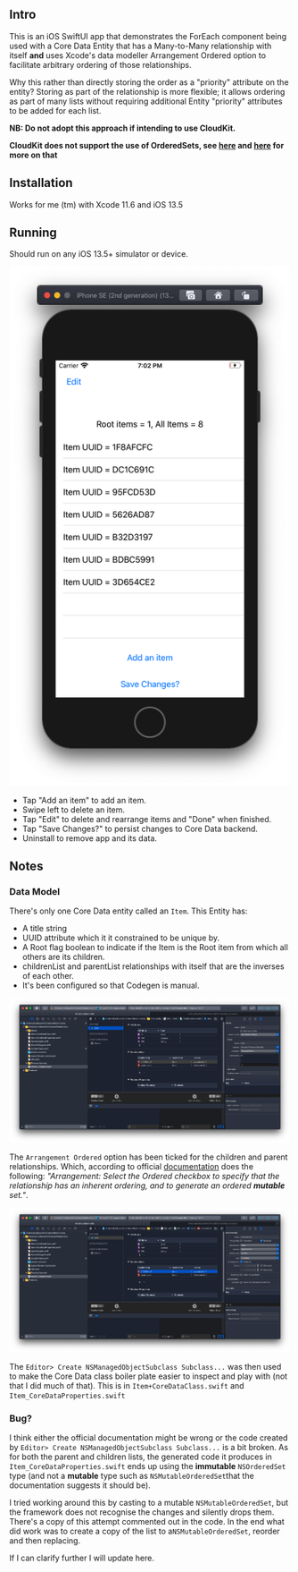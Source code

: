 ## Intro

This is an iOS SwiftUI app that demonstrates the ForEach component being used with a Core Data Entity that has a Many-to-Many relationship with itself **and** uses Xcode's data modeller Arrangement Ordered option to facilitate arbitrary ordering of those relationships. 

Why this rather than directly storing the order as a "priority" attribute on the entity? Storing as part of the relationship is more flexible; it allows ordering as part of many lists without requiring additional Entity "priority" attributes to be added for each list. 

**NB: Do not adopt this approach if intending to use CloudKit.** 

**CloudKit does not support the use of OrderedSets, see [here](https://stackoverflow.com/questions/69787646/core-data-storing-ordered-values-in-a-one-to-many-relationship) and [here](https://stackoverflow.com/questions/56967051/how-to-set-an-ordered-relationship-with-nspersistentcloudkitcontainer) for more on that**

## Installation

Works for me (tm) with Xcode 11.6 and iOS 13.5

## Running
Should run on any iOS 13.5+ simulator or device.

![](assets/app_running.png "picture of app running on iPhone simulator")

- Tap "Add an item" to add an item.
- Swipe left to delete an item.
- Tap "Edit" to delete and rearrange items and "Done" when finished.
- Tap "Save Changes?" to persist changes to Core Data backend.
- Uninstall to remove app and its data.

## Notes

### Data Model
There's only one Core Data entity called an `Item`. This Entity has:
- A title string 
- UUID attribute which it it constrained to be unique by.
- A Root flag boolean to indicate if the Item is the Root item from which all others are its children.
- childrenList and parentList relationships with itself that are the inverses of each other.
- It's been configured so that Codegen is manual.

![Item Core Data Entity](assets/item_data_model.png "Item Core Data model editor")

The `Arrangement Ordered` option has been ticked for the children and parent relationships. Which, according to official [documentation](https://developer.apple.com/documentation/coredata/modeling_data/configuring_relationships) does the following: *"Arrangement: Select the Ordered checkbox to specify that the relationship has an inherent ordering, and to generate an ordered **mutable** set."*. 

![Item Core Data Relationship](assets/item_relationship_options.png "Item Core Data model editor")

The `Editor> Create NSManagedObjectSubclass Subclass...` was then used to make the Core Data class boiler plate easier to inspect and play with (not that I did much of that). This is in `Item+CoreDataClass.swift` and `Item_CoreDataProperties.swift`

### Bug?
I think either the official documentation might be wrong or the code created by `Editor> Create NSManagedObjectSubclass Subclass...` is a bit broken. As for both the parent and children lists, the generated code it produces in `Item_CoreDataProperties.swift` ends up using the **immutable** `NSOrderedSet` type (and not a **mutable** type such as `NSMutableOrderedSet`that the documentation suggests it should be). 

I tried working around this by casting to a mutable `NSMutableOrderedSet`, but the framework does not recognise the changes and silently drops them. There's a copy of this attempt commented out in the code.  In the end what did work was to create a copy of the list to a`NSMutableOrderedSet`, reorder and then replacing. 

If I can clarify further I will update here.
